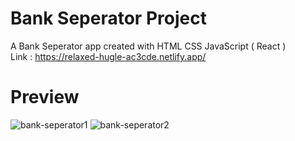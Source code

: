 # Bank Seperator Project

A Bank Seperator app created with HTML CSS JavaScript ( React )\
Link : https://relaxed-hugle-ac3cde.netlify.app/

# Preview

![bank-seperator1](https://i.ibb.co/R2Hyxgf/bs1.jpg)
![bank-seperator2](https://i.ibb.co/f4Jx1sS/bs2.jpg)
